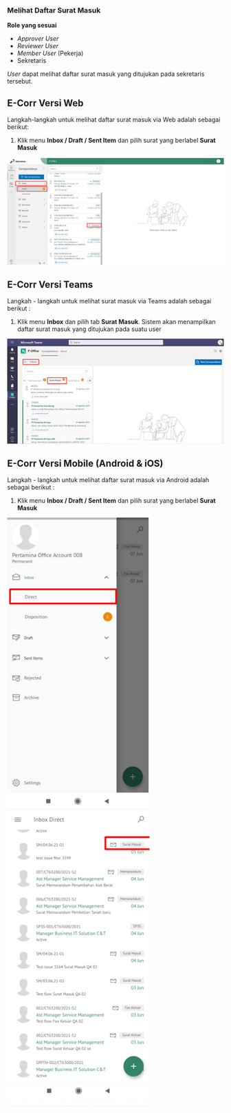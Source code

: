 ### **Melihat Daftar Surat Masuk**

**Role yang sesuai**

- *Approver User*
- *Reviewer User*
- *Member User* (Pekerja) 
- Sekretaris

 _User_ dapat melihat daftar surat masuk yang ditujukan pada sekretaris tersebut. 

## **E-Corr Versi Web**

Langkah-langkah untuk melihat daftar surat masuk via Web adalah sebagai berikut:

 1.  Klik menu **Inbox / Draft / Sent Item** dan pilih surat yang berlabel **Surat Masuk**

![gambar](SuratMasuk/SM_Web/02SM01.png)


## **E-Corr Versi Teams**

Langkah - langkah untuk melihat surat masuk via Teams adalah sebagai berikut :

1.	Klik menu **Inbox** dan pilih tab **Surat Masuk**. Sistem akan menampilkan daftar surat masuk yang ditujukan pada suatu user
 
![gambar](SuratMasuk/SM_Teams/SM01.png)


## **E-Corr Versi Mobile (Android & iOS)**

Langkah - langkah untuk melihat daftar surat masuk via Android adalah sebagai berikut :

1. Klik menu **Inbox / Draft / Sent Item** dan pilih surat yang berlabel **Surat Masuk**

![gambar](SuratMasuk/SM_Android/DSM/02A01.png) ![gambar](SuratMasuk/SM_Android/DSM/02A02.png)



